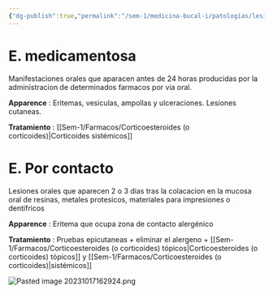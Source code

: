 ```yaml
---
{"dg-publish":true,"permalink":"/sem-1/medicina-bucal-i/patologias/lesiones/lesiones-por-agentes-quimicos/estomatitis-alergica/"}
---
```



# E. medicamentosa

Manifestaciones orales que aparacen antes de 24 horas producidas por la administracion de determinados farmacos por via oral.

**Apparence** : Eritemas, vesiculas, ampollas y ulceraciones. Lesiones cutaneas.

**Tratamiento** : [[Sem-1/Farmacos/Corticoesteroides (o corticoides)\|Corticoides sistémicos]]

# E. Por contacto

Lesiones orales que aparecen 2 o 3 dias tras la colacacion en la mucosa oral de resinas, metales protesicos, materiales para impresiones o dentifricos

**Apparence** : Eritema que ocupa zona de contacto alergénico

**Tratamiento** : Pruebas epicutaneas + eliminar el alergeno + [[Sem-1/Farmacos/Corticoesteroides (o corticoides) tópicos\|Corticoesteroides (o corticoides) tópicos]] y [[Sem-1/Farmacos/Corticoesteroides (o corticoides)\|sistémicos]]

![Pasted image 20231017162924.png](/img/user/Sem-1/Medicina%20Bucal%20I/Medias/Pasted%20image%2020231017162924.png)
